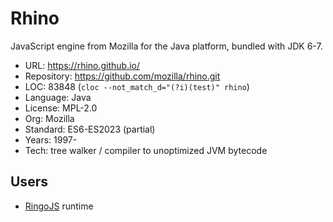 # Rhino

JavaScript engine from Mozilla for the Java platform, bundled with JDK 6-7.

* URL:        https://rhino.github.io/
* Repository: https://github.com/mozilla/rhino.git
* LOC:        83848 (`cloc --not_match_d="(?i)(test)" rhino`)
* Language:   Java
* License:    MPL-2.0
* Org:        Mozilla
* Standard:   ES6-ES2023 (partial)
* Years:      1997-
* Tech:       tree walker / compiler to unoptimized JVM bytecode

## Users

* [RingoJS](https://github.com/ringo/ringojs) runtime
